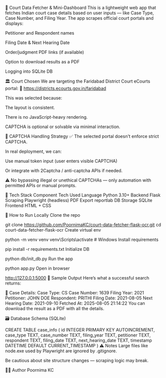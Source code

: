 
🧾 Court Data Fetcher & Mini-Dashboard
This is a lightweight web app that fetches Indian court case details based on user inputs — like Case Type, Case Number, and Filing Year. The app scrapes official court portals and displays:

Petitioner and Respondent names

Filing Date & Next Hearing Date

Order/judgment PDF links (if available)

Option to download results as a PDF

Logging into SQLite DB

🏛️ Court Chosen
We are targeting the Faridabad District Court eCourts portal:
📎 https://districts.ecourts.gov.in/faridabad

This was selected because:

The layout is consistent.

There is no JavaScript-heavy rendering.

CAPTCHA is optional or solvable via minimal interaction.

🔐 CAPTCHA Handling Strategy
✅ The selected portal doesn't enforce strict CAPTCHA.

In real deployment, we can:

Use manual token input (user enters visible CAPTCHA)

Or integrate with 2Captcha / anti-captcha APIs if needed.

⚠️ No bypassing illegal or unethical CAPTCHAs — only automation with permitted APIs or manual prompts.

🧰 Tech Stack
Component	Tech Used
Language	Python 3.10+
Backend	Flask
Scraping	Playwright (headless)
PDF Export	reportlab
DB Storage	SQLite
Frontend	HTML + CSS

🚀 How to Run Locally
Clone the repo

git clone https://github.com/PoornimaKC/court-data-fetcher-flask-ocr.git
cd court-data-fetcher-flask-ocr
Create virtual env

python -m venv venv
venv\Scripts\activate  # Windows
Install requirements

pip install -r requirements.txt
Initialize DB

python db/init_db.py
Run the app

python app.py
Open in browser


http://127.0.0.1:5000
🧪 Sample Output
Here’s what a successful search returns:


🧾 Case Details:
Case Type: CS
Case Number: 1639
Filing Year: 2021
Petitioner: JOHN DOE
Respondent: PRITHI
Filing Date: 2021-08-05
Next Hearing Date: 2021-09-10
Fetched At: 2025-08-05 21:14:22
You can download the result as a PDF with all the details.

🗃️ Database Schema (SQLite)

CREATE TABLE case_info (
    id INTEGER PRIMARY KEY AUTOINCREMENT,
    case_type TEXT,
    case_number TEXT,
    filing_year TEXT,
    petitioner TEXT,
    respondent TEXT,
    filing_date TEXT,
    next_hearing_date TEXT,
    timestamp DATETIME DEFAULT CURRENT_TIMESTAMP
)
⚠️ Notes
Large files like node.exe used by Playwright are ignored by .gitignore.

Be cautious about site structure changes — scraping logic may break.

🧑‍💻 Author
 Poornima KC
